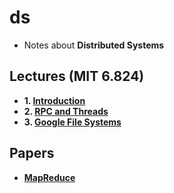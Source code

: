# ds

* Notes about **Distributed Systems**

## Lectures (MIT 6.824)
* **1. [Introduction](docs/lectures/1Introduction.html)**
* **2. [RPC and Threads](docs/lectures/2RPCandThreads.html)**
* **3. [Google File Systems](docs/lectures/3.GFS.html)**

## Papers
* **[MapReduce](papers/MapReduce/mapreduce.html)**
